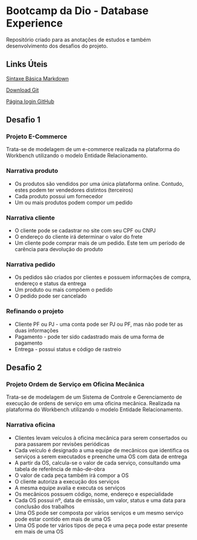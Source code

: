 # Bootcamp da Dio - Database Experience
Repositório criado para as anotações de estudos e também desenvolvimento dos desafios do projeto.

## Links Úteis
[Sintaxe Básica Markdown](https://www.markdownguide.org/)

[Download Git](https://git-scm.com/downloads)

[Página login GitHub](https://github.com/)

## Desafio 1
### Projeto E-Commerce
Trata-se de modelagem de um e-commerce realizada na plataforma do Workbench utilizando o modelo Entidade Relacionamento. 

### Narrativa produto
* Os produtos são vendidos por uma única plataforma online. Contudo, estes podem ter vendedores distintos (terceiros)
* Cada produto possui um fornecedor
* Um ou mais produtos podem compor um pedido

### Narrativa cliente
* O cliente pode se cadastrar no site com seu CPF ou CNPJ
* O endereço do cliente irá determinar o valor do frete
* Um cliente pode comprar mais de um pedido. Este tem um período de carência para devolução do produto

### Narrativa pedido
* Os pedidos são criados por clientes e possuem informações de compra, endereço e status da entrega
* Um produto ou mais compõem o pedido
* O pedido pode ser cancelado

### Refinando o projeto
* Cliente PF ou PJ - uma conta pode ser PJ ou PF, mas não pode ter as duas informações
* Pagamento - pode ter sido cadastrado mais de uma forma de pagamento
* Entrega - possui status e código de rastreio

## Desafio 2
### Projeto Ordem de Serviço em Oficina Mecânica
Trata-se de modelagem de um Sistema de Controle e Gerenciamento de execução de ordens de serviço em uma oficina mecânica. Realizada na plataforma do Workbench utilizando o modelo Entidade Relacionamento. 

### Narrativa oficina
* Clientes levam veículos à oficina mecânica para serem consertados ou para passarem por revisões periódicas
* Cada veículo é designado a uma equipe de mecânicos que identifica os serviços a serem executados e preenche uma OS com data de entrega
* A partir da OS, calcula-se o valor de cada serviço, consultando uma tabela de referência de mão-de-obra
* O valor de cada peça também irá compor a OS
* O cliente autoriza a execução dos serviços
* A mesma equipe avalia e executa os serviços
* Os mecânicos possuem código, nome, endereço e especialidade
* Cada OS possui nº, data de emissão, um valor, status e uma data para conclusão dos trabalhos
* Uma OS pode ser composta por vários serviços e um mesmo serviço pode estar contido em mais de uma OS
* Uma OS pode ter vários tipos de peça e uma peça pode estar presente em mais de uma OS




